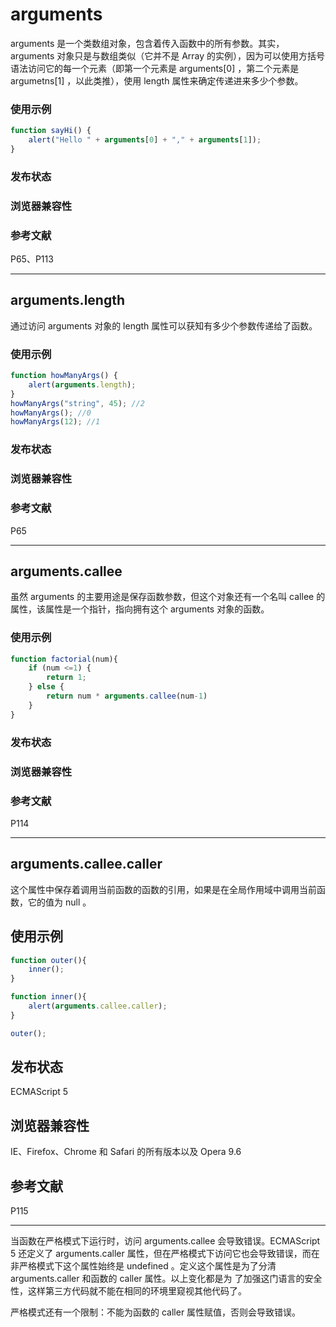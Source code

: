 # arguments

arguments 是一个类数组对象，包含着传入函数中的所有参数。其实， arguments 对象只是与数组类似（它并不是 Array 的实例），因为可以使用方括号语法访问它的每一个元素（即第一个元素是 arguments[0] ，第二个元素是 argumetns[1] ，以此类推），使用 length 属性来确定传递进来多少个参数。

### 使用示例

```javascript
function sayHi() {
    alert("Hello " + arguments[0] + "," + arguments[1]);
}
```

### 发布状态

### 浏览器兼容性

### 参考文献

P65、P113

---

## arguments.length

通过访问 arguments 对象的 length 属性可以获知有多少个参数传递给了函数。

### 使用示例

```javascript
function howManyArgs() {
    alert(arguments.length);
}
howManyArgs("string", 45); //2
howManyArgs(); //0
howManyArgs(12); //1
```

### 发布状态

### 浏览器兼容性

### 参考文献

P65

---

## arguments.callee

虽然 arguments 的主要用途是保存函数参数，但这个对象还有一个名叫 callee 的属性，该属性是一个指针，指向拥有这个 arguments 对象的函数。

### 使用示例

```javascript
function factorial(num){
    if (num <=1) {
        return 1;
    } else {
        return num * arguments.callee(num-1)
    }
}
```

### 发布状态

### 浏览器兼容性

### 参考文献

P114

---

## arguments.callee.caller

这个属性中保存着调用当前函数的函数的引用，如果是在全局作用域中调用当前函数，它的值为 null 。

## 使用示例

```javascript
function outer(){
    inner();
}

function inner(){
    alert(arguments.callee.caller);
}

outer();
```

## 发布状态

ECMAScript 5

## 浏览器兼容性

IE、Firefox、Chrome 和 Safari 的所有版本以及 Opera 9.6

## 参考文献

P115

---

当函数在严格模式下运行时，访问 arguments.callee 会导致错误。ECMAScript 5 还定义了
arguments.caller 属性，但在严格模式下访问它也会导致错误，而在非严格模式下这个属性始终是
undefined 。定义这个属性是为了分清 arguments.caller 和函数的 caller 属性。以上变化都是为
了加强这门语言的安全性，这样第三方代码就不能在相同的环境里窥视其他代码了。

严格模式还有一个限制：不能为函数的 caller 属性赋值，否则会导致错误。

